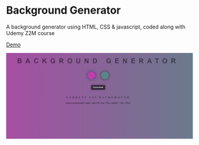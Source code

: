 # Background Generator

A background generator using HTML, CSS & javascript, coded along with Udemy Z2M course

[Demo][1]

[1]:https://christinetrant.github.io/Background-Generator/

![Screenshot](bg-generator.PNG)
